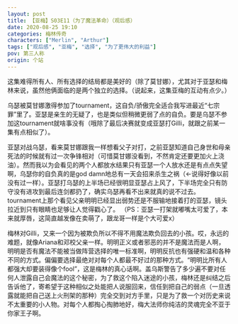 ```yaml
---
layout: post
title: 【亚梅】S03E11（为了魔法革命）（观后感）
date: 2020-08-25 19:10
categories: 梅林传奇
characters: ["Merlin", "Arthur"]
tags: ["观后感", "亚梅", "选择", "为了更伟大的利益"]
pov: 第三人称
origin: 个站
---
```


这集难得所有人、所有选择的结局都是美好的（除了莫甘娜），尤其对于亚瑟和梅林来说，虽然他俩面临的是两个独立的选择。（说起来，这集亚梅的互动有点少。）

乌瑟被莫甘娜激得参加了tournament，这自负/骄傲完全适合我写进最近“七宗罪”里了。亚瑟是亲生的无疑了，也是类似但稍微更弱了点的自负。要是乌瑟不参加这tournament就啥事没有（哦除了最后决赛就变成亚瑟打Gilli，就跟之前某一集有点相似了）。

亚瑟对战乌瑟，看来莫甘娜跟我一样想看父子对打，之前亚瑟知道自己身世和母亲死法的时候就有过一次争锋相对（可惜莫甘娜没看到，不然肯定还要更加火上浇油）。然而我以为会看见的两个人都放水结果只有亚瑟一个人放水还是有点点失望啊，乌瑟你的自负真的是god damn地总有一天会招来杀生之祸（←说得好像以前没有过一样）。亚瑟打乌瑟的上半场已经很明显亚瑟占上风了，下半场完全只有防守没有进攻到最后连剑都扔了，确实乌瑟再看不出来就真的说不过去。tournament上那个看见父亲明明已经显出弱势还是不服输地接着打的亚瑟，镜头拉近到只有眼睛也足够让人觉得戳心了。 （PS：亚瑟一打架就嘟嘴太可爱了，本来就厚唇，这简直越发像在卖萌了，跟龙哥一样是个大可爱x）

梅林对Gilli，又来一个因为被欺负所以不得不用魔法欺负回去的小孩。哎，永远的难题，就像Ariana和邓校父亲一样。明明正义或者邪恶的并不是魔法而是人啊，明明是否有魔法不能被当做阵营选择的唯一标准啊，明明反抗也有强硬和温和各种不同的方式。偏偏要选择最绝对对每个人都最不好过的那种方式。“明明比所有人都强大却要装得像个fool”，这是梅林的真心话啊。盖乌斯警告了多少遍不要对任何人泄露自己会魔法的这个秘密，为了救这个陷入迷途的小孩，梅林还是纠结之后告诉他了，寄希望于这种相似之处能把人说服回来，信任到把自己的弱点（一旦透露就能把自己送上火刑架的那种）完全交到对方手里，只是为了救一个对历史来说不太重要的小人物。对每个人都掏心掏肺地好，梅大法师你纯洁的灵魂完全不亚于你家王子啊。